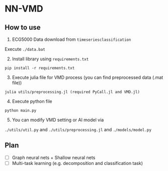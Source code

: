 # NN-VMD

## How to use

1. ECG5000 Data download from ```timeseriesclassification```

Execute ```./data.bat```

2. Install library using ```requirements.txt```

```pip install -r requirements.txt```

3. Execute julia file for VMD process (you can find preprocessed data (.mat file))

```julia utils/preprocessing.jl (required PyCall.jl and VMD.jl)```

4. Execute python file

```python main.py```

5. You can modify VMD setting or AI model via 

```./utils/util.py``` and ```./utils/preprocessing.jl``` and ```./models/model.py```

## Plan

- [ ] Graph neural nets + Shallow neural nets
- [ ] Multi-task learning (e.g. decomposition and classification task)
